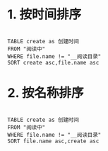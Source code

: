 
# 1. 按时间排序

```dataview

TABLE create as 创建时间
FROM "阅读中"
WHERE file.name != "__阅读目录"
SORT create asc,file.name asc

```

# 2. 按名称排序

```dataview

TABLE create as 创建时间
FROM "阅读中"
WHERE file.name != "__阅读目录"
SORT file.name asc,create asc

```
